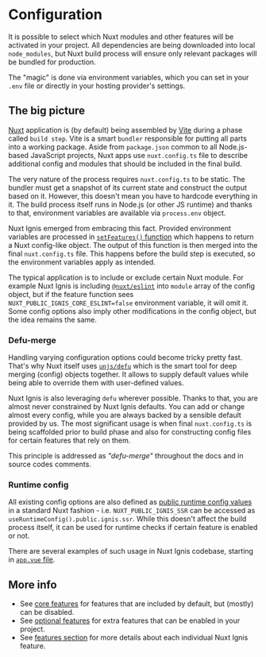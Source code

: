 # Configuration

It is possible to select which Nuxt modules and other features will be activated in your project. All dependencies are being downloaded into local `node_modules`, but Nuxt build process will ensure only relevant packages will be bundled for production.

The "magic" is done via environment variables, which you can set in your `.env` file or directly in your hosting provider's settings.

## The big picture

[Nuxt](https://nuxt.com/) application is (by default) being assembled by [Vite](https://vitejs.dev/) during a phase called `build step`. Vite is a smart `bundler` responsible for putting all parts into a working package. Aside from `package.json` common to all Node.js-based JavaScript projects, Nuxt apps use `nuxt.config.ts` file to describe additional config and modules that should be included in the final build.

The very nature of the process requires `nuxt.config.ts` to be static. The bundler must get a snapshot of its current state and construct the output based on it. However, this doesn't mean you have to hardcode everything in it. The build process itself runs in Node.js (or other JS runtime) and thanks to that, environment variables are available via `process.env` object.

Nuxt Ignis emerged from embracing this fact. Provided environment variables are processed in [`setFeatures()` function](https://github.com/AloisSeckar/nuxt-ignis/blob/v0.4.0/core/features.ts) which happens to return a Nuxt config-like object. The output of this function is then merged into the final `nuxt.config.ts` file. This happens before the build step is executed, so the environment variables apply as intended.

The typical application is to include or exclude certain Nuxt module. For example Nuxt Ignis is including [`@nuxt/eslint`](https://nuxt.com/modules/eslint) into `module` array of the config object, but if the feature function sees `NUXT_PUBLIC_IGNIS_CORE_ESLINT=false` environment variable, it will omit it. Some config options also imply other modifications in the config object, but the idea remains the same.

### Defu-merge

Handling varying configuration options could become tricky pretty fast. That's why Nuxt itself uses [`unjs/defu`](https://github.com/unjs/defu) which is the smart tool for deep merging (config) objects together. It allows to supply default values while being able to override them with user-defined values.

Nuxt Ignis is also leveraging `defu` wherever possible. Thanks to that, you are almost never constrained by Nuxt Ignis defaults. You can add or change almost every config, while you are always backed by a sensible default provided by us. The most significant usage is when final `nuxt.config.ts` is being scaffolded prior to build phase and also for constructing config files for certain features that rely on them.

This principle is addressed as _"defu-merge"_ throughout the docs and in source codes comments.

### Runtime config

All existing config options are also defined as [public runtime config values](https://nuxt.com/docs/guide/directory-structure/nuxt.config#runtime-config) in a standard Nuxt fashion - i.e. `NUXT_PUBLIC_IGNIS_SSR` can be accessed as `useRuntimeConfig().public.ignis.ssr`. While this doesn't affect the build process itself, it can be used for runtime checks if certain feature is enabled or not.

There are several examples of such usage in Nuxt Ignis codebase, starting in [`app.vue` file](https://github.com/AloisSeckar/nuxt-ignis/blob/v0.4.0/core/app/app.vue).

## More info

- See [core features](/2-2-core-features) for features that are included by default, but (mostly) can be disabled.
- See [optional features](/2-3-optional-features) for extra features that can be enabled in your project.
- See [features section](/3-1-features) for more details about each individual Nuxt Ignis feature.
